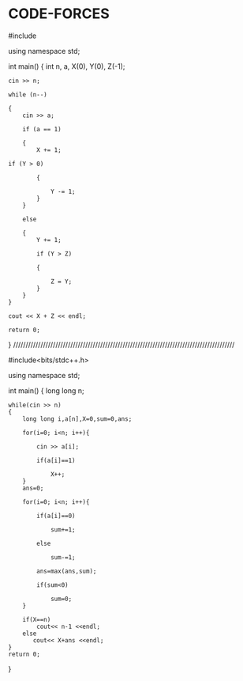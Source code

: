 # CODE-FORCES


#include <iostream>

using namespace std;

int main()
{
    int n, a, X(0), Y(0), Z(-1);

    cin >> n;

    while (n--)

    {
        cin >> a;

        if (a == 1)

        {
            X += 1;

    if (Y > 0)

            {

                Y -= 1;
            }
        }

        else

        {
            Y += 1;

            if (Y > Z)

            {

                Z = Y;
            }
        }
    }

    cout << X + Z << endl;

    return 0;
}
/////////////////////////////////////////////////////////////////////////////////////////

#include<bits/stdc++.h>

using namespace std;

int main()
{
    long long n;

    while(cin >> n)
    {
        long long i,a[n],X=0,sum=0,ans;

        for(i=0; i<n; i++){

            cin >> a[i];

            if(a[i]==1)

                X++;
        }
        ans=0;

        for(i=0; i<n; i++){

            if(a[i]==0)

				sum+=1;

			else

				sum-=1;

			ans=max(ans,sum);

			if(sum<0)

				sum=0;
        }

        if(X==n)
			cout<< n-1 <<endl;
		else
           cout<< X+ans <<endl;
    }
    return 0;
}
